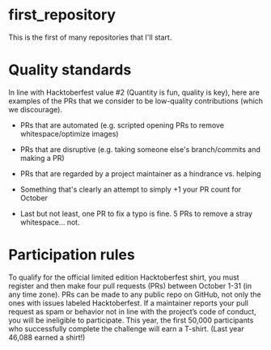 # first_repository
This is the first of many repositories that I'll start.

# Quality standards
In line with Hacktoberfest value #2 (Quantity is fun, quality is key), here are examples of the PRs that we consider to be low-quality contributions (which we discourage).

* PRs that are automated (e.g. scripted opening PRs to remove whitespace/optimize images)

* PRs that are disruptive (e.g. taking someone else's branch/commits and making a PR)

* PRs that are regarded by a project maintainer as a hindrance vs. helping

* Something that's clearly an attempt to simply +1 your PR count for October

* Last but not least, one PR to fix a typo is fine. 5 PRs to remove a stray whitespace... not.

# Participation rules

To qualify for the official limited edition Hacktoberfest shirt, you must register and then make four pull requests (PRs) between October 1-31 (in any time zone). PRs can be made to any public repo on GitHub, not only the ones with issues labeled Hacktoberfest. If a maintainer reports your pull request as spam or behavior not in line with the project’s code of conduct, you will be ineligible to participate. This year, the first 50,000 participants who successfully complete the challenge will earn a T-shirt. (Last year 46,088 earned a shirt!)